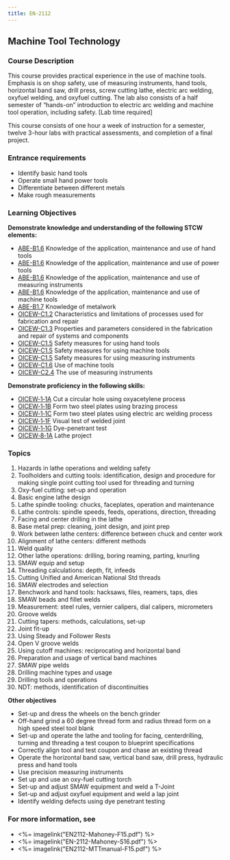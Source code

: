 ```yaml
---
title: EN-2112
---
```


## Machine Tool Technology 

### Course Description

This course provides practical experience in the use of machine tools. Emphasis is on shop safety, use of measuring instruments, hand tools, horizontal band saw, drill press, screw cutting lathe, electric arc welding, oxyfuel welding, and oxyfuel cutting. The lab also consists of a half semester of “hands-on” introduction to electric arc welding and machine tool operation, including safety. [Lab time required]

This course consists of one hour a week of instruction for a semester, twelve 3-hour labs with practical assessments, and completion of a final project.

### Entrance requirements

* Identify basic hand tools
* Operate small hand power tools
* Differentiate between different metals
* Make rough measurements


### Learning Objectives

**Demonstrate knowledge and understanding of the following STCW elements:**

* [ABE-B1.6](35#ABE-B1\.6) Knowledge of the application, maintenance and use of hand tools
* [ABE-B1.6](35#ABE-B1\.6) Knowledge of the application, maintenance and use of power tools
* [ABE-B1.6](35#ABE-B1\.6) Knowledge of the application, maintenance and use of measuring instruments
* [ABE-B1.6](35#ABE-B1\.6) Knowledge of the application, maintenance and use of machine tools
* [ABE-B1.7](35#ABE-B1\.7) Knowledge of metalwork
* [OICEW-C1.2](31#OICEW-C1\.2) Characteristics and limitations of processes used for fabrication and repair
* [OICEW-C1.3](31#OICEW-C1\.3) Properties and parameters considered in the fabrication and repair of systems and components
* [OICEW-C1.5](31#OICEW-C1\.5) Safety measures for using hand tools
* [OICEW-C1.5](31#OICEW-C1\.5) Safety measures for using machine tools
* [OICEW-C1.5](31#OICEW-C1\.5) Safety measures for using measuring instruments
* [OICEW-C1.6](31#OICEW-C1\.6) Use of machine tools
* [OICEW-C2.4](31#OICEW-C2\.4) The use of measuring instruments

**Demonstrate proficiency in the following skills:**

* [OICEW‑1‑1A](OICEW-1-1A) Cut a circular hole using oxyacetylene process
* [OICEW‑1‑1B](OICEW-1-1B) Form two steel plates using brazing process
* [OICEW‑1‑1C](OICEW-1-1C) Form two steel plates using electric arc welding process
* [OICEW‑1‑1F](OICEW-1-1F) Visual test of welded joint
* [OICEW‑1‑1G](OICEW-1-1G) Dye-penetrant test
* [OICEW‑8‑1A](OICEW-8-1A) Lathe project

### Topics

1. Hazards in lathe operations and welding safety
2. Toolholders and cutting tools: identification, design and procedure for making single point cutting tool used for threading and turning
3. Oxy-fuel cutting: set-up and operation
4. Basic engine lathe design
5. Lathe spindle tooling: chucks, faceplates, operation and maintenance
6. Lathe controls: spindle speeds, feeds, operations, direction, threading
7. Facing and center drilling in the lathe
8. Base metal prep: cleaning, joint design, and joint prep
9. Work between lathe centers: difference between chuck and center work
10. Alignment of lathe centers: different methods
11. Weld quality
12. Other lathe operations: drilling, boring reaming, parting, knurling
13. SMAW equip and setup
14. Threading calculations: depth, fit, infeeds
15. Cutting Unified and American National Std threads
16. SMAW electrodes and selection
17. Benchwork and hand tools: hacksaws, files, reamers, taps, dies
18. SMAW beads and fillet welds
19. Measurement: steel rules, vernier calipers, dial calipers, micrometers
20. Groove welds
21. Cutting tapers: methods, calculations, set-up
22. Joint fit-up
23. Using Steady and Follower Rests
24. Open V groove welds
25. Using cutoff machines: reciprocating and horizontal band
26. Preparation and usage of vertical band machines
27. SMAW pipe welds
28. Drilling machine types and usage
29. Drilling tools and operations
30. NDT: methods, identification of discontinuities



**Other objectives**

* Set-up and dress the wheels on the bench grinder
* Off-hand grind a 60 degree thread form and radius thread form on a high speed steel tool blank
* Set-up and operate the lathe and tooling for facing, centerdrilling, turning and threading a test coupon to blueprint specifications
* Correctly align tool and test coupon and chase an existing thread
* Operate the horizontal band saw, vertical band saw, drill press, hydraulic press and hand tools
* Use precision measuring instruments
* Set up and use an oxy-fuel cutting torch
* Set-up and adjust SMAW equipment and weld a T-Joint
* Set-up and adjust oxyfuel equipment and weld a lap joint
* Identify welding defects using dye penetrant testing


### For more information, see 

* <%= imagelink("EN2112-Mahoney-F15.pdf") %> 
* <%= imagelink("EN-2112-Mahoney-S16.pdf") %> 
* <%= imagelink("EN2112-MTTmanual-F15.pdf") %> 



